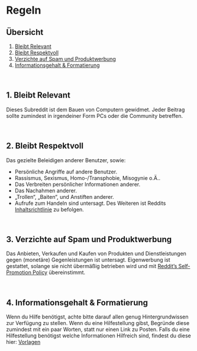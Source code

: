 # Regeln
## Übersicht
1. [Bleibt Relevant](#1-Bleibt-Relevant)
2. [Bleibt Respektvoll](#2-Bleibt-Prespektvoll)
3. [Verzichte auf Spam und Produktwerbung](#3-Verzichte-auf-Spam-und-Produktwerbung)
4. [Informationsgehalt & Formatierung](#4-Informationsgehalt-&-Formatierung)

<br/>

## 1. Bleibt Relevant
Dieses Subreddit ist dem Bauen von Computern gewidmet. Jeder Beitrag sollte zumindest in irgendeiner Form PCs oder die Community betreffen.

<br/>


## 2. Bleibt Respektvoll
Das gezielte Beleidigen anderer Benutzer, sowie:
- Persönliche Angriffe auf andere Benutzer.
- Rassismus, Sexismus, Homo-/Transphobie, Misogynie o.Ä..
- Das Verbreiten persönlicher Informationen anderer.
- Das Nachahmen anderer.
- „Trollen“, „Baiten“, und Anstiften anderer.
- Aufrufe zum Handeln sind untersagt. Des Weiteren ist Reddits [Inhaltsrichtlinie](https://www.redditinc.com/policies/content-policy) zu befolgen.

<br/>

## 3. Verzichte auf Spam und Produktwerbung
Das Anbieten, Verkaufen und Kaufen von Produkten und Dienstleistungen gegen (monetäre) Gegenleistungen ist untersagt. Eigenwerbung ist gestattet, solange sie nicht übermäßig betrieben wird und mit [Reddit’s Self-Promotion Policy](https://www.reddit.com/wiki/selfpromotion) übereinstimmt.

<br/>

## 4. Informationsgehalt & Formatierung
Wenn du Hilfe benötigst, achte bitte darauf allen genug Hintergrundwissen zur Verfügung zu stellen. Wenn du eine Hilfestellung gibst, Begründe diese zumindest mit ein paar Worten, statt nur einen Link zu Posten. Falls du eine Hilfestellung benötigst welche Informationen Hilfreich sind, findest du diese hier: [Vorlagen](template)
